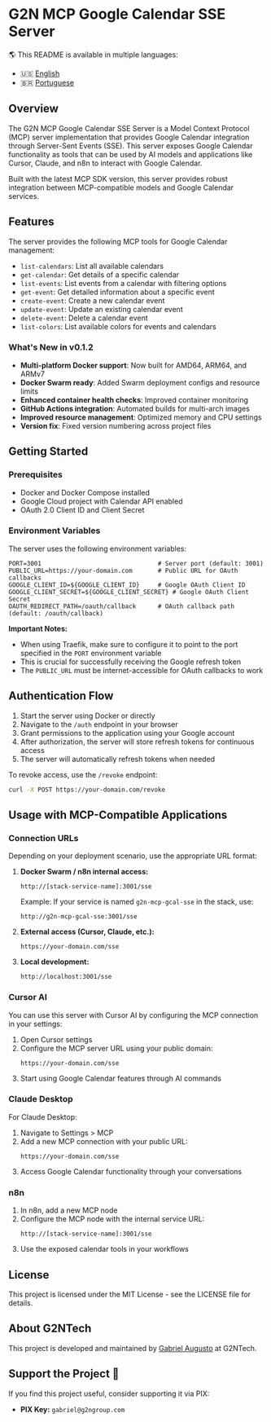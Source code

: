 # G2N MCP Google Calendar SSE Server

🌎 This README is available in multiple languages:
- 🇺🇸 [English](README.md)
- 🇧🇷 [Portuguese](README.pt-br.md)

## Overview

The G2N MCP Google Calendar SSE Server is a Model Context Protocol (MCP) server implementation that provides Google Calendar integration through Server-Sent Events (SSE). This server exposes Google Calendar functionality as tools that can be used by AI models and applications like Cursor, Claude, and n8n to interact with Google Calendar.

Built with the latest MCP SDK version, this server provides robust integration between MCP-compatible models and Google Calendar services.

## Features

The server provides the following MCP tools for Google Calendar management:

- `list-calendars`: List all available calendars
- `get-calendar`: Get details of a specific calendar
- `list-events`: List events from a calendar with filtering options
- `get-event`: Get detailed information about a specific event
- `create-event`: Create a new calendar event
- `update-event`: Update an existing calendar event
- `delete-event`: Delete a calendar event
- `list-colors`: List available colors for events and calendars

### What's New in v0.1.2

- **Multi-platform Docker support**: Now built for AMD64, ARM64, and ARMv7
- **Docker Swarm ready**: Added Swarm deployment configs and resource limits
- **Enhanced container health checks**: Improved container monitoring
- **GitHub Actions integration**: Automated builds for multi-arch images
- **Improved resource management**: Optimized memory and CPU settings
- **Version fix**: Fixed version numbering across project files

## Getting Started

### Prerequisites

- Docker and Docker Compose installed
- Google Cloud project with Calendar API enabled
- OAuth 2.0 Client ID and Client Secret

### Environment Variables

The server uses the following environment variables:

```env
PORT=3001                                # Server port (default: 3001)
PUBLIC_URL=https://your-domain.com       # Public URL for OAuth callbacks
GOOGLE_CLIENT_ID=${GOOGLE_CLIENT_ID}     # Google OAuth Client ID
GOOGLE_CLIENT_SECRET=${GOOGLE_CLIENT_SECRET} # Google OAuth Client Secret
OAUTH_REDIRECT_PATH=/oauth/callback      # OAuth callback path (default: /oauth/callback)
```

**Important Notes:**
- When using Traefik, make sure to configure it to point to the port specified in the `PORT` environment variable
- This is crucial for successfully receiving the Google refresh token
- The `PUBLIC_URL` must be internet-accessible for OAuth callbacks to work

## Authentication Flow

1. Start the server using Docker or directly
2. Navigate to the `/auth` endpoint in your browser
3. Grant permissions to the application using your Google account
4. After authorization, the server will store refresh tokens for continuous access
5. The server will automatically refresh tokens when needed

To revoke access, use the `/revoke` endpoint:
```bash
curl -X POST https://your-domain.com/revoke
```

## Usage with MCP-Compatible Applications

### Connection URLs

Depending on your deployment scenario, use the appropriate URL format:

1. **Docker Swarm / n8n internal access:**
   ```
   http://[stack-service-name]:3001/sse
   ```
   Example: If your service is named `g2n-mcp-gcal-sse` in the stack, use:
   ```
   http://g2n-mcp-gcal-sse:3001/sse
   ```

2. **External access (Cursor, Claude, etc.):**
   ```
   https://your-domain.com/sse
   ```

3. **Local development:**
   ```
   http://localhost:3001/sse
   ```

### Cursor AI

You can use this server with Cursor AI by configuring the MCP connection in your settings:

1. Open Cursor settings
2. Configure the MCP server URL using your public domain:
   ```
   https://your-domain.com/sse
   ```
3. Start using Google Calendar features through AI commands

### Claude Desktop

For Claude Desktop:

1. Navigate to Settings > MCP
2. Add a new MCP connection with your public URL:
   ```
   https://your-domain.com/sse
   ```
3. Access Google Calendar functionality through your conversations

### n8n

1. In n8n, add a new MCP node
2. Configure the MCP node with the internal service URL:
   ```
   http://[stack-service-name]:3001/sse
   ```
3. Use the exposed calendar tools in your workflows 

## License

This project is licensed under the MIT License - see the LICENSE file for details.

## About G2NTech

This project is developed and maintained by [Gabriel Augusto](https://github.com/oaugustosgabriel) at G2NTech.

## Support the Project 💜

If you find this project useful, consider supporting it via PIX:
- **PIX Key:** `gabriel@g2ngroup.com` 